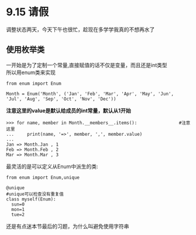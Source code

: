 9.15 请假
========
调整状态两天，今天下午也很忙，趁现在多学学我真的不想再水了<br>

使用枚举类
---
一开始是为了定制一个常量,直接赋值的话不仅是变量，而且还是int类型<br>
所以用enum类来实现
```
from enum import Enum

Month = Enum('Month', ('Jan', 'Feb', 'Mar', 'Apr', 'May', 'Jun', 'Jul', 'Aug', 'Sep', 'Oct', 'Nov', 'Dec'))
```
**注意这里的value是默认给成员的int常量，默认从1开始**
```
>>> for name, member in Month.__members__.items():                #注意这里
...     print(name, '=>', member, ',', member.value)    
...
Jan => Month.Jan , 1
Feb => Month.Feb , 2
Mar => Month.Mar , 3
```
最灵活的是可以定义从Enum中派生的类:<br>
```
from enum import Enum,unique

@unique                                                           #unique可以检查没有重复值
class myself(Enum):
  sun=0
  mon=1
  tue=2
```
还是有点迷本节最后的习题，为什么叫避免使用字符串
